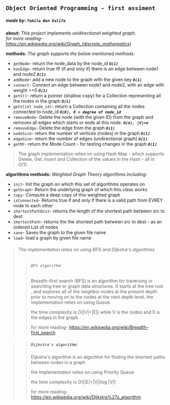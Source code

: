 ## `Object Oriented Programming - first assiment`
##### **made by:** `Tehila Ben Kalifa`

**about:**
*This project implements unidirectional weighted graph.*    
*for more reading- https://en.wikipedia.org/wiki/Graph_(discrete_mathematics)*

**methods:**
*The graph supports the below mentioned methods:*
* `getNode`- return the node_data by the node_id **_`O(1)`_**
* `hasEdge`- return true iff (if and only if) there is an edge between node1 and node2 **_`O(1)`_**
* `addNode`- add a new node to the graph with the given key **_`O(1)`_**
* `connect`- Connect an edge between node1 and node2, with an edge with weight >=0 **_`O(1)`_**
* `getV()`- return a pointer (shallow copy) for a  Collection representing all the nodes in the graph **_`O(1)`_**
* `getV(int node_id)`- return a Collection containing all the nodes connected to node_id **_`O(K), K = degree of node_id`_**
* `removeNode`- Delete the node (with the given ID) from the graph and removes all edges which starts or ends at this node. **_`O(n), |V|=n`_**
* `removeEdge`- Delete the edge from the graph **_`O(1)`_**
* `nodeSize`- return the number of vertices (nodes) in the graph **_`O(1)`_**
* `edgeSize`- return the number of edges (undirectional graph) **_`O(1)`_**
* `getMC`- return the Mode Count - for testing changes in the graph  **_`O(1)`_**

> The graph implementation relies on using Hash Map - which supports Delete, Get, Insert and Collection of the values in the Hash - all in O(1).






**algorithms methods:**
*Weighted Graph Theory algorithms including:*
* `init`- Init the graph on which this set of algorithms operates on
* `getGraph`-  Return the underlying graph of which this class works
* `copy`- Compute a deep copy of this weighted graph
* `isConnected`- Returns true if and only if there is a valid path from EVREY node to each other
* `shortestPathDist`- returns the length of the shortest path between src to dest 
* `shortestPath`- returns the the shortest path between src to dest - as an ordered List of nodes
* `save`- Saves the graph to the given file name
* `load`- load a graph by given file name

>###### The implementation relies on using BFS and Dijkstra's algorithms 
>> ###### `BFS algorithm`:
>> Breadth-first search (BFS) is an algorithm for traversing or searching tree or graph data structures. It starts at the tree root ,
>> and explores all of the neighbor nodes at the present depth prior to moving on to the nodes at the next depth level.
>>the implementation relies on using Queue.
>>
>> the time complexity is O(|V|+|E|) while V is the nodes and E is the edges in the graph
>>
>> for more reading- https://en.wikipedia.org/wiki/Breadth-first_search
>
>



>> ##### `Dijkstra's algorithm`:
>> Dijkstra's algorithm is an algorithm for finding the shortest paths between nodes in a graph
>>
>> the implementation relies on using Priority Queue
>>
>> the time complexity is O((|E|+|V|)log |V|)
>>
>> for more reading- https://en.wikipedia.org/wiki/Dijkstra%27s_algorithm
